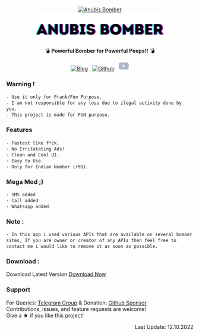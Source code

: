<br>

<p align="center">
    <a href="https://github.com/Bhai4You" ><img width="450" src="https://github.com/Bhai4You/bhai4you/blob/master/anubis2.gif" alt="Anubis Bomber"></a><br>
  <img src="https://github.com/Bhai4You/bhai4you/blob/master/anbis.png" height="90" alt="Anubis Bomber"><br>
    💣 <b>Powerful Bomber for Powerful Peeps!!</b>  💣
</p>

<p align="center">
	<a href="https://bhai4you.blogspot.com"><img height="25" src="https://github.com/surrealdb/surrealdb/blob/main/img/social/blog.svg" alt="Blog"></a>
	&nbsp;
	<a href="https://github.com/bhai4you"><img height="25" src="https://github.com/surrealdb/surrealdb/blob/main/img/social/github.svg" alt="Github	"></a>
	&nbsp;
    <a href="https://www.youtube.com/channel/UC9UYo9OBpmzrxKPeJdlj2wA"><img height="25" src="https://github.com/surrealdb/surrealdb/blob/main/img/social/youtube.svg" alt="Youtube"></a>

</p>

  
  
### Warning !
```
- Use it only for Prank/Fun Purpose.
- I am not responsible for any loss due to ilegal activity done by you.
- This project is made for FUN purpose.
```

### Features
```
- Fastest like f*ck.
- No Irritatating Ads!
- Clean and Cool UI.
- Easy to Use.
- Only for Indian Number (+91).
```
### Mega Mod ;)
```
- SMS added
- Call added
- Whatsapp added
```
### Note :
```
- In this app i used various APIs that are available on several bomber sites, If you are owner or creator of any APIs then feel free to contact me i would like to remove it as soon as possible.
```
### Download :
Download Latest Version [Download Now](https://github.com/Bhai4You/Anubis/releases/download/0.2/anubis-0.2.apk)


### Support

For Queries: [Telegram Group](https://t.me/anubisbomber) & Donation: [Github Sponsor](https://github.com/sponsors/Bhai4You)     
Contributions, issues, and feature requests are welcome!      
Give a ★ if you like this project!

<p align="right"> Last Update: 12.10.2022 </p>
